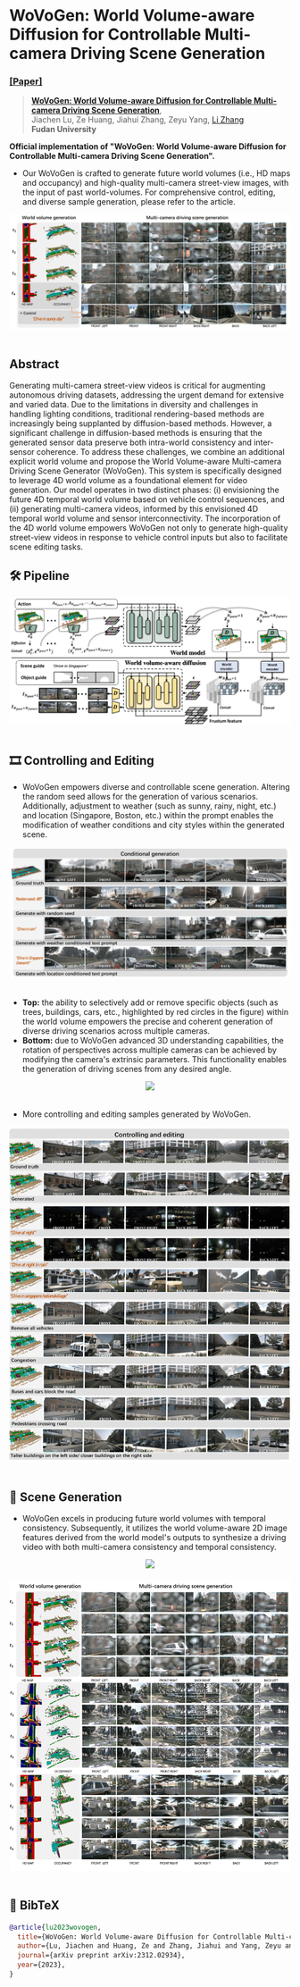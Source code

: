 # WoVoGen: World Volume-aware Diffusion for Controllable Multi-camera Driving Scene Generation
### [[Paper]](https://arxiv.org/abs/2312.02934) 

> [**WoVoGen: World Volume-aware Diffusion for Controllable Multi-camera Driving Scene Generation**](https://arxiv.org/abs/2312.02934),            
> Jiachen Lu, Ze Huang, Jiahui Zhang, Zeyu Yang, [Li Zhang](https://lzrobots.github.io)  
> **Fudan University**


**Official implementation of "WoVoGen: World Volume-aware Diffusion for Controllable Multi-camera Driving Scene Generation".** 

- Our WoVoGen is crafted to generate future world volumes (i.e., HD maps and occupancy) and high-quality multi-camera street-view images, with the input of past world-volumes. For comprehensive control, editing, and diverse sample generation, please refer to the article.

<div align="center">
  <img src="assets/scene_2.png"/>
</div><br/>

## Abstract
Generating multi-camera street-view videos is critical for augmenting autonomous driving datasets, addressing the urgent demand for extensive and varied data. Due to the limitations in diversity and challenges in handling lighting conditions, traditional rendering-based methods are increasingly being supplanted by diffusion-based methods. However, a significant challenge in diffusion-based methods is ensuring that the generated sensor data preserve both intra-world consistency and inter-sensor coherence. To address these challenges, we combine an additional explicit world volume and propose the World Volume-aware Multi-camera Driving Scene Generator (WoVoGen). This system is specifically designed to leverage 4D world volume as a foundational element for video generation. Our model operates in two distinct phases: (i) envisioning the future 4D temporal world volume based on vehicle control sequences, and (ii) generating multi-camera videos, informed by this envisioned 4D temporal world volume and sensor interconnectivity. The incorporation of the 4D world volume empowers WoVoGen not only to generate high-quality street-view videos in response to vehicle control inputs but also to facilitate scene editing tasks.

## 🛠️ Pipeline
<div align="center">
  <img src="assets/architecture.png"/>
</div><br/>

## 🎞️ Controlling and Editing
- WoVoGen empowers diverse and controllable scene generation. Altering the random seed allows for the generation of various scenarios. Additionally, adjustment to weather (such as sunny, rainy, night, etc.) and location (Singapore, Boston, etc.) within the prompt enables the modification of weather conditions and city styles within the generated scene.
<div align="center">
  <img src="assets/control_gen.png"/>
</div><br/>

- **Top:** the ability to selectively add or remove specific objects (such as trees, buildings, cars, etc., highlighted by red circles in the figure) within the world volume empowers the precise and coherent generation of diverse driving scenarios across multiple cameras.
- **Bottom:** due to WoVoGen advanced 3D understanding capabilities, the rotation of perspectives across multiple cameras can be achieved by modifying the camera's extrinsic parameters. This functionality enables the generation of driving scenes from any desired angle.
<div align="center">
  <img src="assets/control_edit.png"/>
</div><br/>

- More controlling and editing samples generated by WoVoGen.
<div align="center">
  <img src="assets/addtional_single-frame.png"/>
</div><br/>

## 🚗 Scene Generation
- WoVoGen excels in producing future world volumes with temporal consistency. Subsequently, it utilizes the world volume-aware 2D image features derived from the world model's outputs to synthesize a driving video with both multi-camera consistency and temporal consistency.
  
<div align="center">
  <img src="assets/scene_0.png"/>
</div><br/>

<div align="center">
  <img src="assets/scene_1.png"/>
</div><br/>

## 📜 BibTeX
```bibtex
@article{lu2023wovogen,
  title={WoVoGen: World Volume-aware Diffusion for Controllable Multi-camera Driving Scene Generation},
  author={Lu, Jiachen and Huang, Ze and Zhang, Jiahui and Yang, Zeyu and Zhang, Li},
  journal={arXiv preprint arXiv:2312.02934},
  year={2023},
}
```
